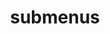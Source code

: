 ---
layout: page
title: submenus
nav: false
nav_order: 7
dropdown: true
children: 
    - title: publications
      permalink: /publications/
    - title: divider
    - title: notes and write-ups
      permalink: /notes and write-ups/
---